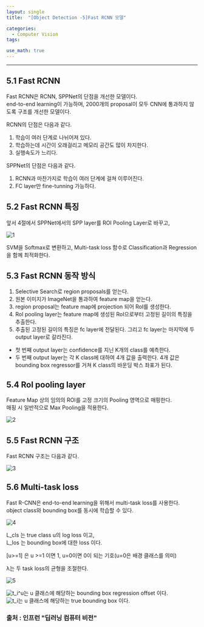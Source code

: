 ```yaml
---
layout: single
title:  "[Object Detection -5]Fast RCNN 모델"

categories:
  - Computer Vision
tags:

use_math: true
---
```

---

5.1 Fast RCNN
---

Fast RCNN은 RCNN, SPPNet의 단점을 개선한 모델이다.  
end-to-end learning이 가능하며, 2000개의 proposal이 모두 CNN에 통과하지 않도록 구조를 개선한 모델이다.

RCNN의 단점은 다음과 같다.

1. 학습이 여러 단계로 나뉘어져 있다.
2. 학습하는데 시간이 오래걸리고 메모리 공간도 많이 차지한다.
3. 실행속도가 느리다.

SPPNet의 단점은 다음과 같다.

1. RCNN과 마찬가지로 학습이 여러 단계에 걸쳐 이루어진다.
2. FC layer만 fine-tunning 가능하다.

5.2 Fast RCNN 특징
---

앞서 4절에서 SPPNet에서의
SPP layer를 ROI Pooling Layer로 바꾸고,

![1](/assets/images/cv-5/1.JPG)

SVM을 Softmax로 변환하고,  Multi-task loss 함수로 Classification과 Regression을 함께 최적화한다.

5.3 Fast RCNN 동작 방식
---

1. Selective Search로 region proposals를 얻는다.
2. 원본 이미지가 ImageNet을 통과하여 feature map을 얻는다.
3. region proposal는 feature map에 projection 되어 RoI를 생성한다.
4. RoI pooling layer는 feature map에 생성된 RoI으로부터 고정된 길이의 특징을 추출한다.
5. 추출된 고정된 길이의 특징은 fc layer에 전달된다. 그리고 fc layer는 마지막에 두 output layer로 갈라진다.

- 첫 번째 output layer는 confidence를 지닌 K개의 class를 예측한다.
- 두 번째 output layer는 각 K class에 대하여 4개 값을 출력한다. 4개 값은 bounding box regressor를 거쳐 K class의 바운딩 박스 좌표가 된다.

5.4 RoI pooling layer
---

Feature Map 상의 임의의 ROI를 고정 크기의 Pooling 영역으로 매핑한다.  
매핑 시 일반적으로 Max Pooling을 적용한다.

![2](/assets/images/cv-5/2.JPG)

5.5 Fast RCNN 구조
---

Fast RCNN 구조는 다음과 같다.

![3](/assets/images/cv-5/3.JPG)

5.6 Multi-task loss
---

Fast R-CNN은 end-to-end learning을 위해서 multi-task loss를 사용한다.  
object class와 bounding box를 동시에 학습할 수 있다.

![4](/assets/images/cv-5/4.JPG)

L_cls 는 true class u의 log loss 이고,  
L_los 는 bounding box에 대한 loss 이다.

[u>=1] 은 u >=1 이면 1, u=0이면 0이 되는 기호(u=0은 배경 클래스를 의미)

λ는 두 task loss의 균형을 조절한다. 

![5](/assets/images/cv-5/5.JPG)

<img src="https://latex.codecogs.com/svg.latex?\Large&space;t_i^u" title="t_i^u" />는 u 클래스에 해당하는 bounding box regression offset 이다.  
<img src="https://latex.codecogs.com/svg.latex?\Large&space;v_i" title="t_i" />는 u 클래스에 해당하는 true bounding box 이다.




### 출처 : 인프런 "딥러닝 컴퓨터 비전"  
